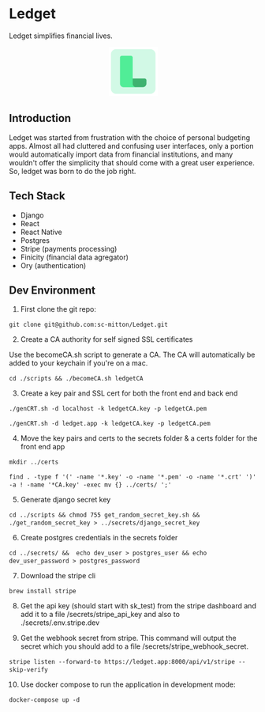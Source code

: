 # Ledget

Ledget simplifies financial lives.


<div style="text-align:center">
  <img src="media/logoIcon.png" alt="Logo" width="100" height="100">
</div>

## Introduction

Ledget was started from frustration with the choice of personal budgeting apps. Almost all had cluttered and confusing user interfaces, only a portion would automatically import data from financial institutions, and many wouldn't offer the simplicity that should come with a great user experience. So, ledget was born to do the job right.

## Tech Stack
- Django
- React
- React Native
- Postgres
- Stripe (payments processing)
- Finicity (financial data agregator)
- Ory (authentication)

## Dev Environment

1. First clone the git repo:

```
git clone git@github.com:sc-mitton/Ledget.git
```


2. Create a CA authority for self signed SSL certificates

Use the becomeCA.sh script to generate a CA. The CA will automatically be added to your keychain if you're on a mac.


```
cd ./scripts && ./becomeCA.sh ledgetCA
```


3. Create a key pair and SSL cert for both the front end and back end

```
./genCRT.sh -d localhost -k ledgetCA.key -p ledgetCA.pem
```


```
./genCRT.sh -d ledget.app -k ledgetCA.key -p ledgetCA.pem
```


4. Move the key pairs and certs to the secrets folder & a certs folder for the front end app

```
mkdir ../certs
```

```
find . -type f '(' -name '*.key' -o -name '*.pem' -o -name '*.crt' ')'  -a ! -name '*CA.key' -exec mv {} ../certs/ ';'
```


5. Generate django secret key

```
cd ../scripts && chmod 755 get_random_secret_key.sh && ./get_random_secret_key > ../secrets/django_secret_key
```


6. Create postgres credentials in the secrets folder

```
cd ../secrets/ &&  echo dev_user > postgres_user && echo dev_user_password > postgres_password
```


7. Download the stripe cli

```
brew install stripe
```


8. Get the api key (should start with sk_test) from the stripe dashboard and add it to a file /secrets/stripe_api_key and also to ./secrets/.env.stripe.dev

9. Get the webhook secret from stripe. This command will output the secret which you should add to a file /secrets/stripe_webhook_secret.

```
stripe listen --forward-to https://ledget.app:8000/api/v1/stripe --skip-verify
```


10. Use docker compose to run the application in development mode:

```
docker-compose up -d
```

